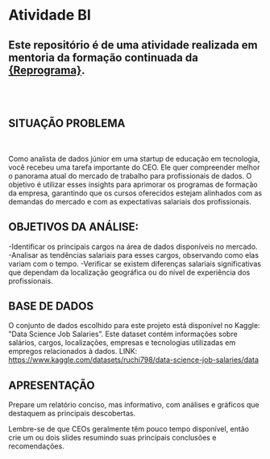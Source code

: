 # <br> Atividade BI 

## Este repositório é de uma atividade realizada em mentoria da formação continuada da [{Reprograma}](https://www.reprograma.com.br/).

<br>
<brVisualização do pdf da apresentação desenvolvida no [CANVA](https://drive.google.com/file/d/1V9blXer1Va1ttakzd4LmT2fMO91DbsNE/view?usp=sharing

<br>
<br>


## SITUAÇÃO PROBLEMA

<br>

Como analista de dados júnior em uma startup de educação em tecnologia, você recebeu
uma tarefa importante do CEO. Ele quer compreender melhor o panorama atual do mercado
de trabalho para profissionais de dados. O objetivo é utilizar esses insights para aprimorar os
programas de formação da empresa, garantindo que os cursos oferecidos estejam alinhados
com as demandas do mercado e com as expectativas salariais dos profissionais.


## OBJETIVOS DA ANÁLISE:

-Identificar os principais cargos na área de dados disponíveis no mercado.
-Analisar as tendências salariais para esses cargos, observando como elas variam com o
tempo.
-Verificar se existem diferenças salariais significativas que dependam da localização
geográfica ou do nível de experiência dos profissionais.

## BASE DE DADOS 

O conjunto de dados escolhido para este projeto está disponível no Kaggle: "Data Science Job
Salaries”. Este dataset contém informações sobre salários, cargos, localizações, empresas e
tecnologias utilizadas em empregos relacionados à dados.
LINK: https://www.kaggle.com/datasets/ruchi798/data-science-job-salaries/data

 ## APRESENTAÇÃO

Prepare um relatório conciso, mas informativo, com
análises e gráficos que destaquem as principais descobertas.

Lembre-se de que CEOs
geralmente têm pouco tempo disponível, então crie um ou dois slides
resumindo suas principais conclusões e recomendações.


<br>

